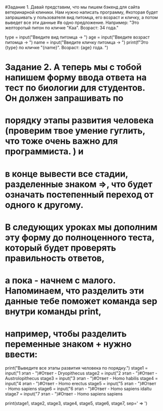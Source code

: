 #Задание 1. Давай представим, что мы пишем бэкенд для сайта ветеринарной клиники. Нам нужно написать программу, 
#которая будет запрашивать у пользователя вид питомца, его возраст и кличку, а потом выведет все эти данные 
#в одно предложение. Например: "Это желторотый питон по кличке "Каа". Возраст: 34 года."

type = input("Введите вид питомца -> ")
age = input("Введите возраст питомца -> ")
name = input("Введите кличку питомца -> ")
print(f"Это {type} по кличке \"{name}\". Возраст: {age} года. ")

# Задание 2. А теперь мы с тобой напишем форму ввода ответа на тест по биологии для студентов. Он должен запрашивать по 
# порядку этапы развития человека (проверим твое умение гуглить, что тоже очень важно для программиста. ) и 
# в конце вывести все стадии, разделенные знаком =>, что будет означать постепенный переход от одного к другому. 
# В следующих уроках мы дополним эту форму до полноценного теста, который будет проверять правильность ответов, 
# а пока - начнем с малого. Напоминаем, что разделить эти данные тебе поможет команда sep внутри команды print, 
# например, чтобы разделить переменные знаком + нужно ввести:

print("Выведите все этапы развития человека по порядку.")
stage1 = input("1 этап - ")#Ответ - Dryopithecus
stage2 = input("2 этап - ")#Ответ - Austrolopithecus
stage3 = input("3 этап - ")#Ответ - Homo habilis
stage4 = input("4 этап - ")#Ответ - Homo erectus
stage5 = input("5 этап - ")#Ответ - Homo sapiens
stage6 = input("6 этап - ")#Ответ - Homo sapiens idaltu
stage7 = input("7 этап - ")#Ответ - Homo sapiens sapiens

print(stage1, stage2, stage3, stage4, stage5, stage6, stage7, sep=' => ')